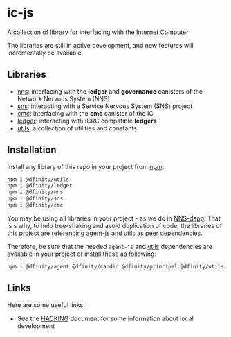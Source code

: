 # ic-js

A collection of library for interfacing with the Internet Computer

The libraries are still in active development, and new features will incrementally be available.

## Libraries

- [nns](/packages/nns): interfacing with the **ledger** and **governance** canisters of the Network Nervous System (NNS)
- [sns](/packages/sns): interacting with a Service Nervous System (SNS) project
- [cmc](/packages/cmc): interfacing with the **cmc** canister of the IC
- [ledger](/packages/ledger): interacting with ICRC compatible **ledgers**
- [utils](/packages/utils): a collection of utilities and constants

## Installation

Install any library of this repo in your project from [npm](https://www.npmjs.com):

```bash
npm i @dfinity/utils
npm i @dfinity/ledger
npm i @dfinity/nns
npm i @dfinity/sns
npm i @dfinity/cmc
```

You may be using all libraries in your project - as we do in [NNS-dapp](https://github.com/dfinity/nns-dapp/).
That is s why, to help tree-shaking and avoid duplication of code, the libraries of this project are referencing [agent-js](https://github.com/dfinity/agent-js) and [utils](/packages/utils) as peer dependencies.

Therefore, be sure that the needed `agent-js` and [utils](/packages/utils) dependencies are available in your project or install these as following:

```bash
npm i @dfinity/agent @dfinity/candid @dfinity/principal @dfinity/utils
```

## Links

Here are some useful links:

- See the [HACKING](/HACKING.md) document for some information about local development
